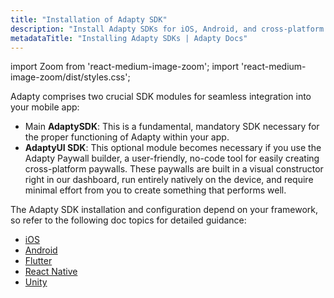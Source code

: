 ```yaml
---
title: "Installation of Adapty SDK"
description: "Install Adapty SDKs for iOS, Android, and cross-platform apps."
metadataTitle: "Installing Adapty SDKs | Adapty Docs"
---
```


import Zoom from 'react-medium-image-zoom';
import 'react-medium-image-zoom/dist/styles.css';

Adapty comprises two crucial SDK modules for seamless integration into your mobile app:

- Main **AdaptySDK**: This is a fundamental, mandatory SDK necessary for the proper functioning of Adapty within your app.
- **AdaptyUI SDK**: This optional module becomes necessary if you use the Adapty Paywall builder, a user-friendly, no-code tool for easily creating cross-platform paywalls. These paywalls are built in a visual constructor right in our dashboard, run entirely natively on the device, and require minimal effort from you to create something that performs well.

The Adapty SDK installation and configuration depend on your framework, so refer to the following doc topics for detailed guidance:

- [iOS](sdk-installation-ios)
- [Android](sdk-installation-android)
- [Flutter](sdk-installation-flutter)
- [React Native](sdk-installation-reactnative) 
- [Unity](sdk-installation-unity)

